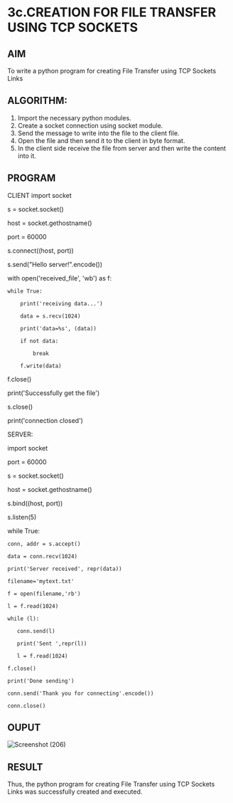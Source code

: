 # 3c.CREATION FOR FILE TRANSFER USING TCP SOCKETS
## AIM
To write a python program for creating File Transfer using TCP Sockets Links
## ALGORITHM:
1. Import the necessary python modules.
2. Create a socket connection using socket module.
3. Send the message to write into the file to the client file.
4. Open the file and then send it to the client in byte format.
5. In the client side receive the file from server and then write the content into it.
## PROGRAM
CLIENT
import socket 

s = socket.socket() 

host = socket.gethostname() 

port = 60000 

s.connect((host, port)) 

s.send("Hello server!".encode()) 

with open('received_file', 'wb') as f: 

    while True: 
    
        print('receiving data...') 
        
        data = s.recv(1024) 
        
        print('data=%s', (data)) 
        
        if not data: 
        
            break 
            
        f.write(data) 
        
f.close() 

print('Successfully get the file') 

s.close() 

print('connection closed')


SERVER: 
 
import socket   

port = 60000 

s = socket.socket()     

host = socket.gethostname()     

s.bind((host, port))   

s.listen(5)     

while True: 

    conn, addr = s.accept()  
    
    data = conn.recv(1024) 
    
    print('Server received', repr(data)) 
    
    filename='mytext.txt' 
    
    f = open(filename,'rb') 
    
    l = f.read(1024) 
    
    while (l): 
    
       conn.send(l) 
       
       print('Sent ',repr(l)) 
       
       l = f.read(1024) 
       
    f.close() 
    
    print('Done sending') 
    
    conn.send('Thank you for connecting'.encode()) 
    
    conn.close()
    
## OUPUT

![Screenshot (206)](https://github.com/user-attachments/assets/7e35706d-83eb-4758-b6fb-809b5d1dfc4f)

## RESULT
Thus, the python program for creating File Transfer using TCP Sockets Links was 
successfully created and executed.
